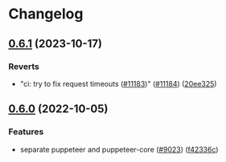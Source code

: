 # Changelog

## [0.6.1](https://github.com/puppeteer/puppeteer/compare/testserver-v0.6.0...testserver-v0.6.1) (2023-10-17)


### Reverts

* "ci: try to fix request timeouts ([#11183](https://github.com/puppeteer/puppeteer/issues/11183))" ([#11184](https://github.com/puppeteer/puppeteer/issues/11184)) ([20ee325](https://github.com/puppeteer/puppeteer/commit/20ee325e623a4576daeaae4ed3e3831d37782043))

## [0.6.0](https://github.com/puppeteer/puppeteer/compare/testserver-v0.5.0...testserver-v0.6.0) (2022-10-05)


### Features

* separate puppeteer and puppeteer-core ([#9023](https://github.com/puppeteer/puppeteer/issues/9023)) ([f42336c](https://github.com/puppeteer/puppeteer/commit/f42336cf83982332829ca7e14ee48d8676e11545))
